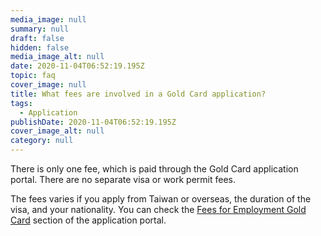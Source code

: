 ```yaml
---
media_image: null
summary: null
draft: false
hidden: false
media_image_alt: null
date: 2020-11-04T06:52:19.195Z
topic: faq
cover_image: null
title: What fees are involved in a Gold Card application?
tags:
  - Application
publishDate: 2020-11-04T06:52:19.195Z
cover_image_alt: null
category: null
---
```


There is only one fee, which is paid through the Gold Card application portal. There are no separate visa or work permit fees.

The fees varies if you apply from Taiwan or overseas, the duration of the visa, and your nationality. You can check the [Fees for Employment Gold Card](https://coa.immigration.gov.tw/coa-frontend/four-in-one/entry/golden-card) section of the application portal.